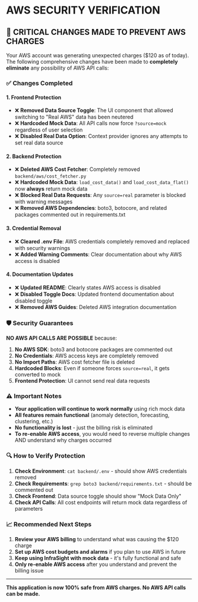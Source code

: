# AWS SECURITY VERIFICATION

## 🚨 CRITICAL CHANGES MADE TO PREVENT AWS CHARGES

Your AWS account was generating unexpected charges ($120 as of today). The following comprehensive changes have been made to **completely eliminate** any possibility of AWS API calls:

### ✅ Changes Completed

#### 1. **Frontend Protection**

- ❌ **Removed Data Source Toggle**: The UI component that allowed switching to "Real AWS" data has been neutered
- ❌ **Hardcoded Mock Data**: All API calls now force `?source=mock` regardless of user selection
- ❌ **Disabled Real Data Option**: Context provider ignores any attempts to set real data source

#### 2. **Backend Protection**

- ❌ **Deleted AWS Cost Fetcher**: Completely removed `backend/aws/cost_fetcher.py`
- ❌ **Hardcoded Mock Data**: `load_cost_data()` and `load_cost_data_flat()` now **always** return mock data
- ❌ **Blocked Real Data Requests**: Any `source=real` parameter is blocked with warning messages
- ❌ **Removed AWS Dependencies**: boto3, botocore, and related packages commented out in requirements.txt

#### 3. **Credential Removal**

- ❌ **Cleared .env File**: AWS credentials completely removed and replaced with security warnings
- ❌ **Added Warning Comments**: Clear documentation about why AWS access is disabled

#### 4. **Documentation Updates**

- ❌ **Updated README**: Clearly states AWS access is disabled
- ❌ **Disabled Toggle Docs**: Updated frontend documentation about disabled toggle
- ❌ **Removed AWS Guides**: Deleted AWS integration documentation

### 🛡️ Security Guarantees

**NO AWS API CALLS ARE POSSIBLE** because:

1. **No AWS SDK**: boto3 and botocore packages are commented out
2. **No Credentials**: AWS access keys are completely removed
3. **No Import Paths**: AWS cost fetcher file is deleted
4. **Hardcoded Blocks**: Even if someone forces `source=real`, it gets converted to mock
5. **Frontend Protection**: UI cannot send real data requests

### ⚠️ Important Notes

- **Your application will continue to work normally** using rich mock data
- **All features remain functional** (anomaly detection, forecasting, clustering, etc.)
- **No functionality is lost** - just the billing risk is eliminated
- **To re-enable AWS access**, you would need to reverse multiple changes AND understand why charges occurred

### 🔍 How to Verify Protection

1. **Check Environment**: `cat backend/.env` - should show AWS credentials removed
2. **Check Requirements**: `grep boto3 backend/requirements.txt` - should be commented out
3. **Check Frontend**: Data source toggle should show "Mock Data Only"
4. **Check API Calls**: All cost endpoints will return mock data regardless of parameters

### 📈 Recommended Next Steps

1. **Review your AWS billing** to understand what was causing the $120 charge
2. **Set up AWS cost budgets and alarms** if you plan to use AWS in future
3. **Keep using InfraSight with mock data** - it's fully functional and safe
4. **Only re-enable AWS access** after you understand and prevent the billing issue

---

**This application is now 100% safe from AWS charges. No AWS API calls can be made.**
